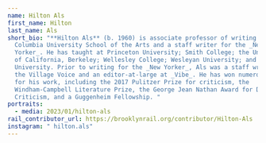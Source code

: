 ```yaml
---
name: Hilton Als
first_name: Hilton
last_name: Als
short_bio: "**Hilton Als** (b. 1960) is associate professor of writing at the
  Columbia University School of the Arts and a staff writer for the _New
  Yorker_. He has taught at Princeton University; Smith College; the University
  of California, Berkeley; Wellesley College; Wesleyan University; and Yale
  University. Prior to writing for the _New Yorker_, Als was a staff writer for
  the Village Voice and an editor-at-large at _Vibe_. He has won numerous awards
  for his work, including the 2017 Pulitzer Prize for criticism, the
  Windham-Campbell Literature Prize, the George Jean Nathan Award for Dramatic
  Criticism, and a Guggenheim Fellowship. "
portraits:
  - media: 2023/01/hilton-als
rail_contributor_url: https://brooklynrail.org/contributor/Hilton-Als
instagram: " hilton.als"
---
```


